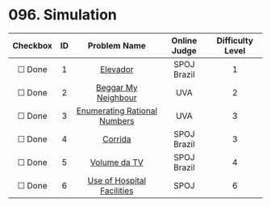 # 096. Simulation


| Checkbox | ID | Problem Name|Online Judge|Difficulty Level|
|:---:|:---:|:---:|:---:|:---:|
|&#9744; Done|1|[Elevador](http://br.spoj.com/problems/ELEVADO2/)|SPOJ Brazil|1|
|&#9744; Done|2|[Beggar My Neighbour](https://uva.onlinejudge.org/index.php?option=onlinejudge&page=show_problem&problem=98)|UVA|2|
|&#9744; Done|3|[Enumerating Rational Numbers](https://uva.onlinejudge.org/index.php?option=onlinejudge&page=show_problem&problem=2302)|UVA|3|
|&#9744; Done|4|[Corrida](http://br.spoj.com/problems/CORRID11/)|SPOJ Brazil|3|
|&#9744; Done|5|[Volume da TV](http://br.spoj.com/problems/VOLUME13/)|SPOJ Brazil|4|
|&#9744; Done|6|[Use of Hospital Facilities](http://www.spoj.com/problems/HOSPITAL/)|SPOJ|6|
